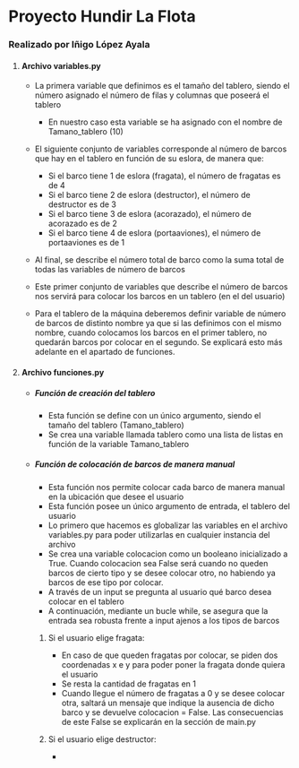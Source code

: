 # Proyecto Hundir La Flota
### Realizado por Iñigo López Ayala

1. #### Archivo variables.py

    * La primera variable que definimos es el tamaño del tablero, siendo el número asignado el número de filas y columnas que poseerá el tablero 
        - En nuestro caso esta variable se ha asignado con el nombre de Tamano_tablero (10)
    * El siguiente conjunto de variables corresponde al número de barcos que hay en el tablero en función de su eslora, de manera que:
        - Si el barco tiene 1 de eslora (fragata), el número de fragatas es de 4
        - Si el barco tiene 2 de eslora (destructor), el número de destructor es de 3
        - Si el barco tiene 3 de eslora (acorazado), el número de acorazado es de 2
        - Si el barco tiene 4 de eslora (portaaviones), el número de portaaviones es de 1
    * Al final, se describe el número total de barco como la suma total de todas las variables de número de barcos

    * Este primer conjunto de variables que describe el número de barcos nos servirá para colocar los barcos en un tablero (en el del usuario)

    * Para el tablero de la máquina deberemos definir variable de número de barcos de distinto nombre ya que si las definimos con el mismo nombre, cuando colocamos los barcos en el primer tablero, no quedarán barcos por colocar en el segundo. Se explicará esto más adelante en el apartado de funciones.

2. #### Archivo funciones.py

    * ##### *Función de creación del tablero*

        * Esta función se define con un único argumento, siendo el tamaño del tablero (Tamano_tablero)
        * Se crea una variable llamada tablero como una lista de listas en función de la variable Tamano_tablero
    
    * ##### *Función de colocación de barcos de manera manual*

        * Esta función nos permite colocar cada barco de manera manual en la ubicación que desee el usuario
        * Esta función posee un único argumento de entrada, el tablero del usuario
        * Lo primero que hacemos es globalizar las variables en el archivo variables.py para poder utilizarlas en cualquier instancia del archivo
        * Se crea una variable colocacion como un booleano inicializado a True. Cuando colocacion sea False será cuando no queden barcos de cierto tipo y se desee colocar otro, no habiendo ya barcos de ese tipo por colocar.
        * A través de un input se pregunta al usuario qué barco desea colocar en el tablero
        * A continuación, mediante un bucle while, se asegura que la entrada sea robusta frente a input ajenos a los tipos de barcos
        
        1. Si el usuario elige fragata:

            - En caso de que queden fragatas por colocar, se piden dos coordenadas x e y para poder poner la fragata donde quiera el usuario
            - Se resta la cantidad de fragatas en 1
            - Cuando llegue el número de fragatas a 0 y se desee colocar otra, saltará un mensaje que indique la ausencia de dicho barco y se devuelve
            colocacion = False. Las consecuencias de este False se explicarán en la sección de main.py
        
        2. Si el usuario elige destructor:

            - 
            

